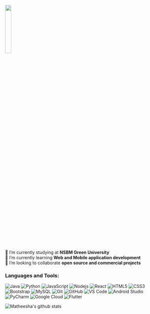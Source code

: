  <img src="https://github.com/vimalverma558/vimalverma558/blob/v2/img/hello.gif" width="20%">

<!--
**Matheesha-Nayanajith/Matheesha-Nayanajith** is a ✨ _special_ ✨ repository because its `README.md` (this file) appears on your GitHub profile. -->

<!--  -->

🔭 I’m currently studying at <strong>NSBM Green University</strong> <br/>
🌱 I’m currently learning <strong>Web and Mobile application development</strong> <br/>
👯 I’m looking to collaborate <strong>open source and commercial projects</strong> <br/>


<!-- -->
### Languages and Tools:
![Java](https://img.shields.io/badge/-java-E34A86?style=flat-square&logo=java)
![Python](https://img.shields.io/badge/-Python-8fcfd1?style=flat-square&logo=Python)
![JavaScript](https://img.shields.io/badge/-JavaScript-black?style=flat-square&logo=javascript)
![Nodejs](https://img.shields.io/badge/-Nodejs-black?style=flat-square&logo=Node.js) 
![React](https://img.shields.io/badge/-React-black?style=flat-square&logo=react)
![HTML5](https://img.shields.io/badge/-HTML5-E34F26?style=flat-square&logo=html5&logoColor=white)
![CSS3](https://img.shields.io/badge/-CSS3-1572B6?style=flat-square&logo=css3)
![Bootstrap](https://img.shields.io/badge/-Bootstrap-563D7C?style=flat-square&logo=bootstrap)
![MySQL](https://img.shields.io/badge/-MySQL-black?style=flat-square&logo=mysql)
![Git](https://img.shields.io/badge/-Git-black?style=flat-square&logo=git)
![GitHub](https://img.shields.io/badge/-GitHub-181717?style=flat-square&logo=github)
![VS Code](https://img.shields.io/badge/-VS%20Code-007ACC?style=flat-square&logo=visual-studio-code)
![Android Studio](https://img.shields.io/badge/-Android%20Studio-green?style=flat-square&logo=android-studio)
![PyCharm](https://img.shields.io/badge/-PyCharm-green?style=flat-square&logo=pycharm)
![Google Cloud](https://img.shields.io/badge/Google%20Cloud-black?style=flat-square&logo=google-cloud)
![Flutter](https://img.shields.io/badge/-Flutter-02569B?style=flat-square&logo=flutter)
<!-- ![Firebase](https://img.shields.io/badge/Firebase-007ACC?style=flat-square&logo=firebase) -->
<!-- ![Amazon AWS](https://img.shields.io/badge/Amazon%20AWS-232F3E?style=flat-square&logo=amazon-aws)  -->

<!-- ![MongoDB](https://img.shields.io/badge/-MongoDB-black?style=flat-square&logo=mongodb)  -->
<!-- ![Docker](https://img.shields.io/badge/-Docker-black?style=flat-square&logo=docker) -->

![Matheesha's github stats](https://github-readme-stats.vercel.app/api?username=Matheesha-Nayanajith&layout=compact&langs_count=8&theme=light)
<!--![Top Langs](https://github-readme-stats.vercel.app/api/top-langs/?username=Matheesha-Nayanajith&layout=compact&langs_count=8&theme=light)-->

<br />
